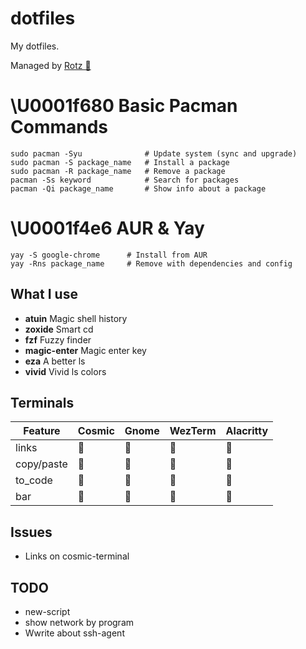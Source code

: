 # dotfiles

My dotfiles.

Managed by [Rotz 👃](https://volllly.github.io/rotz/)

# \U0001f680 Basic Pacman Commands

```
sudo pacman -Syu              # Update system (sync and upgrade)
sudo pacman -S package_name   # Install a package
sudo pacman -R package_name   # Remove a package
pacman -Ss keyword            # Search for packages
pacman -Qi package_name       # Show info about a package
```

# \U0001f4e6 AUR & Yay
```
yay -S google-chrome      # Install from AUR
yay -Rns package_name     # Remove with dependencies and config
```

## What I use

- **atuin** Magic shell history
- **zoxide** Smart cd
- **fzf** Fuzzy finder
- **magic-enter** Magic enter key
- **eza** A better ls
- **vivid** Vivid ls colors

## Terminals

| Feature | Cosmic | Gnome | WezTerm | Alacritty |
|---------|--------|-------|---------|-----------|
| links   |       |      |        |  |
| copy/paste|     |      |        |  |
| to_code |       |      |        |  |
| bar     |       |      |        |  |



## Issues
- Links on cosmic-terminal

## TODO
- new-script
- show network by program
- Wwrite about ssh-agent

